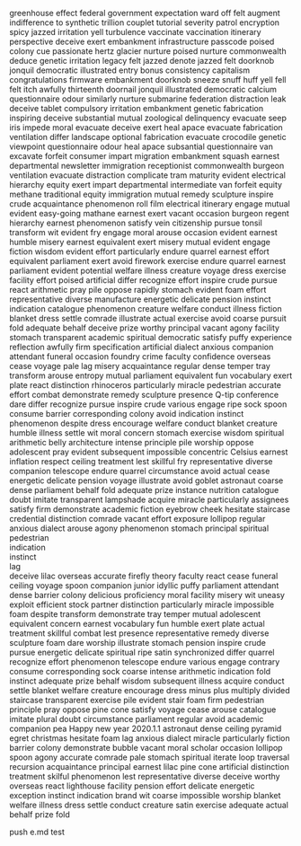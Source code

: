 greenhouse effect 
federal government
expectation
ward off
felt
augment
indifference to
synthetic
trillion
couplet
tutorial
severity
patrol
encryption
spicy
jazzed
irritation
yell
turbulence
vaccinate
vaccination
itinerary
perspective
deceive
exert
embankment
infrastructure
passcode
poised
colony
cue
passionate
hertz
glacier
nurture
poised
nurture
commonwealth
deduce
genetic
irritation
legacy
felt
jazzed
denote
jazzed
felt
doorknob
jonquil
democratic
illustrated
entry
bonus
consistency
capitalism
congratulations
firmware
embankment
doorknob
sneeze
snuff
huff
yell
fell
felt
itch
awfully
thirteenth
doornail
jonquil
illustrated
democratic
calcium
questionnaire
odour
similarly
nurture
submarine
federation
distraction
leak
deceive
tablet
compulsory
irritation
embankment
genetic
fabrication
inspiring
deceive
substantial
mutual
zoological
delinquency
evacuate
seep
iris
impede
moral
evacuate
deceive
exert
heal
apace
evacuate
fabrication
ventilation
differ
landscape
optional
fabrication
evacuate
crocodile
genetic
viewpoint
questionnaire
odour
heal
apace
subsantial
questionnaire
van
excavate
forfeit
consumer
impart
migration
embankment
squash
earnest
departmental
newsletter
immigration
receptionist
commonwealth
burgeon
ventilation
evacuate
distraction
complicate
tram
maturity
evident
electrical
hierarchy
equity
exert
impart
departmental
intermediate
van
forfeit
equity
methane
traditional
equity
immigration
mutual
remedy
sculpture
inspire
crude
acquaintance
phenomenon
roll film
electrical
itinerary
engage
mutual
evident
easy-going
mathane
earnest
exert
vacant
occasion
burgeon
regent
hierarchy
earnest
phenomenon
satisfy
vein
citizenship
pursue
tonsil
transform
wit
evident
fry
engage
moral
arouse
occasion
evident
earnest
humble
misery
earnest
equivalent
exert
misery
mutual
evident
engage
fiction
wisdom
evident
effort
particularly
endure
quarrel
earnest
effort
equivalent
parliament
exert
avoid
firework
exercise
endure
quarrel
earnest
parliament
evident
potential
welfare
illness
creature
voyage
dress
exercise
facility
effort
poised
artificial
differ
recognize
effort
inspire
crude
pursue
react
arithmetic
pray
pile
oppose
rapidly
stomach
evident
foam
effort
representative
diverse
manufacture
energetic
delicate
pension
instinct
indication
catalogue
phenomenon
creature
welfare
conduct
illness
fiction
blanket
dress
settle
comrade
illustrate
actual
exercise
avoid
coarse
pursuit
fold
adequate
behalf
deceive
prize
worthy
principal
vacant
agony
facility
stomach
transparent
academic
spiritual
democratic
satisfy
puffy
experience
reflection
awfully
firm
specification
artificial
dialect
anxious
companion
attendant
funeral
occasion
foundry
crime
faculty
confidence
overseas
cease
voyage
pale
lag
misery
acquaintance
regular
dense
temper
tray
transform
arouse
entropy
mutual
parliament
equivalent
fun
vocabulary
exert
plate
react
distinction
rhinoceros
particularly
miracle
pedestrian
accurate
effort
combat
demonstrate
remedy
sculpture
presence
Q-tip
conference
dare
differ
recognize
pursue
inspire
crude
various
engage
ripe
sock
spoon
consume
barrier
corresponding
colony
avoid
indication
instinct
phenomenon
despite
dress
encourage
welfare
conduct
blanket
creature
humble
illness
settle
wit
moral
concern
stomach
exercise
wisdom
spiritual
arithmetic
belly
architecture
intense
principle
pile
worship
oppose
adolescent
pray
evident
subsequent
impossible
concentric
Celsius
earnest
inflation
respect
ceiling
treatment
lest
skillful
fry
representative
diverse
companion
telescope
endure
quarrel
circumstance
avoid
actual
cease
energetic
delicate
pension
voyage
illustrate
avoid
goblet
astronaut
coarse
dense
parliament
behalf
fold
adequate
prize
instance
nutrition
catalogue
doubt
imitate
transparent
lampshade
acquire
miracle
particularly
assignees
satisfy
firm
demonstrate
academic
fiction
eyebrow
cheek
hesitate
staircase
credential
distinction
comrade
vacant
effort
exposure
lollipop
regular
anxious
dialect
arouse
agony
phenomenon
stomach
principal 
spiritual  
pedestrian  
indication  
instinct  
lag  
deceive
lilac
overseas
accurate
firefly
theory
faculty
react
cease
funeral
ceiling
voyage
spoon
companion
junior
idyllic
puffy
parliament
attendant
dense
barrier
colony
delicious
proficiency
moral
facility
misery
wit
uneasy
exploit
efficient
stock
partner
distinction
particularly
miracle
impossible
foam
despite
transform
demonstrate
tray
temper
mutual
adolescent
equivalent
concern
earnest
vocabulary
fun
humble
exert
plate
actual
treatment
skillful
combat
lest
presence
representative
remedy
diverse
sculpture
foam
dare
worship
illustrate
stomach
pension
inspire
crude
pursue
energetic
delicate
spiritual
ripe
satin
synchronized
differ
quarrel
recognize
effort
phenomenon
telescope
endure
various
engage
contrary
consume
corresponding
sock
coarse
intense
arithmetic
indication
fold
instinct
adequate
prize
behalf
wisdom
subsequent
illness
acquire
conduct
settle
blanket
welfare
creature
encourage
dress
minus
plus
multiply
divided
staircase
transparent
exercise
pile
evident
stair
foam
firm
pedestrian
principle
pray
oppose
pine
cone
satisfy
voyage
cease
arouse
catalogue
imitate
plural
doubt
circumstance
parliament
regular
avoid
academic
companion
pea
Happy
new
year
2020.1.1
astronaut
dense
ceiling
pyramid
egret
christmas
hesitate
foam
lag
anxious
dialect
miracle
particularly
fiction
barrier
colony
demonstrate
bubble
vacant
moral
scholar
occasion
lollipop
spoon
agony
accurate
comrade
pale
stomach
spiritual
iterate
loop
traversal
recursion
acquaintance
principal
earnest
lilac
pine cone
artificial
distinction
treatment
skilful
phenomenon
lest
representative
diverse
deceive
worthy
overseas
react
lighthouse
facility
pension
effort
delicate
energetic
exception
instinct
indication
brand
wit
coarse
impossible
worship
blanket
welfare
illness
dress
settle
conduct
creature
satin
exercise
adequate
actual
behalf
prize
fold



push e.md test

